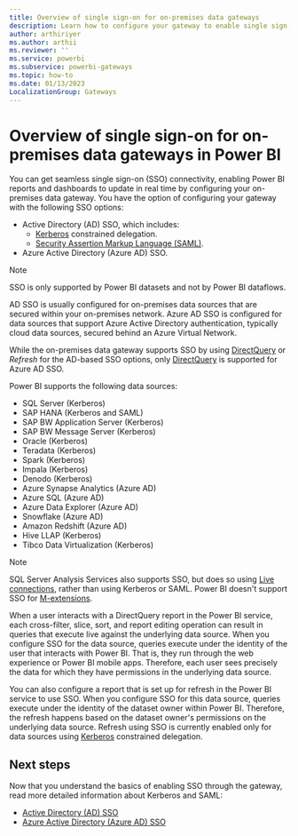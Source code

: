```yaml
---
title: Overview of single sign-on for on-premises data gateways
description: Learn how to configure your gateway to enable single sign-on from Power BI to on-premises data sources.
author: arthiriyer
ms.author: arthii
ms.reviewer: ''
ms.service: powerbi
ms.subservice: powerbi-gateways
ms.topic: how-to
ms.date: 01/13/2023
LocalizationGroup: Gateways
---
```


# Overview of single sign-on for on-premises data gateways in Power BI

You can get seamless single sign-on (SSO) connectivity, enabling Power BI reports and dashboards to update in real time by configuring your on-premises data gateway. You have the option of configuring your gateway with the following SSO options:

* Active Directory (AD) SSO, which includes:
  * [Kerberos](service-gateway-sso-kerberos.md) constrained delegation.
  * [Security Assertion Markup Language (SAML)](service-gateway-sso-saml.md).
* Azure Active Directory (Azure AD) SSO.

> [!NOTE]
> SSO is only supported by Power BI datasets and not by Power BI dataflows.

AD SSO is usually configured for on-premises data sources that are secured within your on-premises network. Azure AD SSO is configured for data sources that support Azure Active Directory authentication, typically cloud data sources, secured behind an Azure Virtual Network.

While the on-premises data gateway supports SSO by using [DirectQuery](desktop-directquery-about.md) or *Refresh* for the AD-based SSO options, only [DirectQuery](desktop-directquery-about.md) is supported for Azure AD SSO.

Power BI supports the following data sources:

* SQL Server (Kerberos)
* SAP HANA (Kerberos and SAML)
* SAP BW Application Server (Kerberos)
* SAP BW Message Server (Kerberos)
* Oracle (Kerberos)
* Teradata (Kerberos)
* Spark (Kerberos)
* Impala (Kerberos)
* Denodo (Kerberos)
* Azure Synapse Analytics (Azure AD)
* Azure SQL (Azure AD)
* Azure Data Explorer (Azure AD)
* Snowflake (Azure AD)
* Amazon Redshift (Azure AD)
* Hive LLAP (Kerberos)
* Tibco Data Virtualization (Kerberos)

> [!NOTE]
> SQL Server Analysis Services also supports SSO, but does so using [Live connections](service-gateway-enterprise-manage-ssas.md#authentication-to-a-live-analysis-services-data-source), rather than using Kerberos or SAML. Power BI doesn't support SSO for [M-extensions](/power-query/samples/trippin/9-testconnection/readme).

When a user interacts with a DirectQuery report in the Power BI service, each cross-filter, slice, sort, and report editing operation can result in queries that execute live against the underlying data source. When you configure SSO for the data source, queries execute under the identity of the user that interacts with Power BI. That is, they run through the web experience or Power BI mobile apps. Therefore, each user sees precisely the data for which they have permissions in the underlying data source.

You can also configure a report that is set up for refresh in the Power BI service to use SSO. When you configure SSO for this data source, queries execute under the identity of the dataset owner within Power BI. Therefore, the refresh happens based on the dataset owner's permissions on the underlying data source. Refresh using SSO is currently enabled only for data sources using [Kerberos](service-gateway-sso-kerberos.md) constrained delegation.

## Next steps

Now that you understand the basics of enabling SSO through the gateway, read more detailed information about Kerberos and SAML:

* [Active Directory (AD) SSO](service-gateway-active-directory-sso.md)
* [Azure Active Directory (Azure AD) SSO](service-gateway-azure-active-directory-sso.md)
